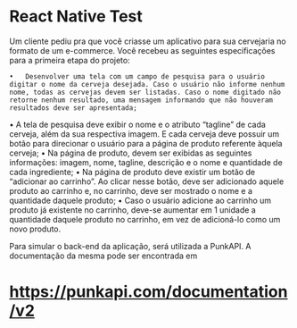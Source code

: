  # React Native Test

 Um cliente pediu pra que você criasse um aplicativo para sua cervejaria no formato de um e-commerce. Você recebeu as seguintes especificações para a primeira etapa do projeto:

    •	Desenvolver uma tela com um campo de pesquisa para o usuário digitar o nome da cerveja desejada. Caso o usuário não informe nenhum nome, todas as cervejas devem ser listadas. Caso o nome digitado não retorne nenhum resultado, uma mensagem informando que não houveram resultados deve ser apresentada;
   •	A tela de pesquisa deve exibir o nome e o atributo “tagline” de cada cerveja, além da sua respectiva imagem. E cada cerveja deve possuir um botão para direcionar o usuário para a página de produto referente àquela cerveja;
   •	Na página de produto, devem ser exibidas as seguintes informações: imagem, nome, tagline, descrição e o nome e quantidade de cada ingrediente;
   •	Na página de produto deve existir um botão de “adicionar ao carrinho”. Ao clicar nesse botão, deve ser adicionado aquele produto ao carrinho e, no carrinho, deve ser mostrado o nome e a quantidade daquele produto;
   •	Caso o usuário adicione ao carrinho um produto já existente no carrinho, deve-se aumentar em 1 unidade a quantidade daquele produto no carrinho, em vez de adicioná-lo como um novo produto.

 Para simular o back-end da aplicação, será utilizada a PunkAPI. A documentação da mesma pode ser encontrada em 
 # https://punkapi.com/documentation/v2
